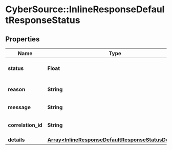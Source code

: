 # CyberSource::InlineResponseDefaultResponseStatus

## Properties
Name | Type | Description | Notes
------------ | ------------- | ------------- | -------------
**status** | **Float** | HTTP Status code. | [optional] 
**reason** | **String** | Error Reason Code. | [optional] 
**message** | **String** | Error Message. | [optional] 
**correlation_id** | **String** | API correlation ID. | [optional] 
**details** | [**Array&lt;InlineResponseDefaultResponseStatusDetails&gt;**](InlineResponseDefaultResponseStatusDetails.md) |  | [optional] 


